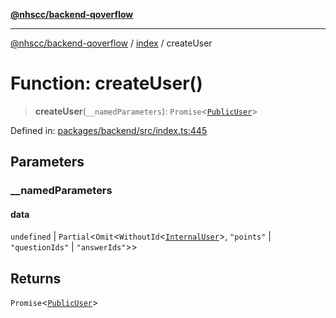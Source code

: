 [**@nhscc/backend-qoverflow**](../../README.md)

***

[@nhscc/backend-qoverflow](../../README.md) / [index](../README.md) / createUser

# Function: createUser()

> **createUser**(`__namedParameters`): `Promise`\<[`PublicUser`](../../db/type-aliases/PublicUser.md)\>

Defined in: [packages/backend/src/index.ts:445](https://github.com/nhscc/qoverflow.api.hscc.bdpa.org/blob/f5ce596891ef5639d9d2800df6d35c0e862108c3/packages/backend/src/index.ts#L445)

## Parameters

### \_\_namedParameters

#### data

`undefined` \| `Partial`\<`Omit`\<`WithoutId`\<[`InternalUser`](../../db/type-aliases/InternalUser.md)\>, `"points"` \| `"questionIds"` \| `"answerIds"`\>\>

## Returns

`Promise`\<[`PublicUser`](../../db/type-aliases/PublicUser.md)\>
